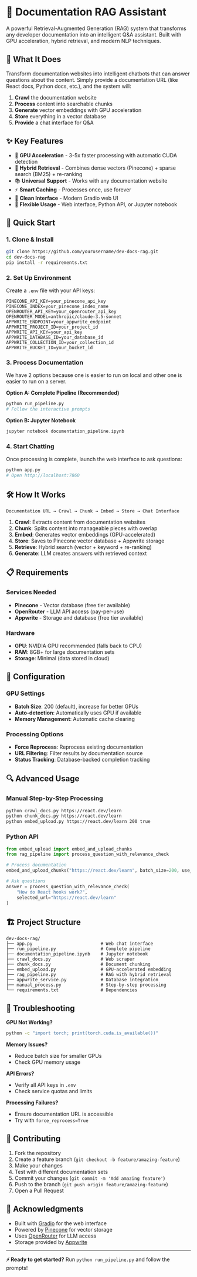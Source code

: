 # 🤖 Documentation RAG Assistant

A powerful Retrieval-Augmented Generation (RAG) system that transforms any developer documentation into an intelligent Q&A assistant. Built with GPU acceleration, hybrid retrieval, and modern NLP techniques.

## 🎯 What It Does

Transform documentation websites into intelligent chatbots that can answer questions about the content. Simply provide a documentation URL (like React docs, Python docs, etc.), and the system will:

1. **Crawl** the documentation website
2. **Process** content into searchable chunks
3. **Generate** vector embeddings with GPU acceleration
4. **Store** everything in a vector database
5. **Provide** a chat interface for Q&A

## ✨ Key Features

- 🚀 **GPU Acceleration** - 3-5x faster processing with automatic CUDA detection
- 🧠 **Hybrid Retrieval** - Combines dense vectors (Pinecone) + sparse search (BM25) + re-ranking
- 📚 **Universal Support** - Works with any documentation website
- ⚡ **Smart Caching** - Processes once, use forever
- 🎨 **Clean Interface** - Modern Gradio web UI
- 🔧 **Flexible Usage** - Web interface, Python API, or Jupyter notebook

## 🚀 Quick Start

### 1. Clone & Install

```bash
git clone https://github.com/yourusername/dev-docs-rag.git
cd dev-docs-rag
pip install -r requirements.txt
```

### 2. Set Up Environment

Create a `.env` file with your API keys:

```env
PINECONE_API_KEY=your_pinecone_api_key
PINECONE_INDEX=your_pinecone_index_name
OPENROUTER_API_KEY=your_openrouter_api_key
OPENROUTER_MODEL=anthropic/claude-3.5-sonnet
APPWRITE_ENDPOINT=your_appwrite_endpoint
APPWRITE_PROJECT_ID=your_project_id
APPWRITE_API_KEY=your_api_key
APPWRITE_DATABASE_ID=your_database_id
APPWRITE_COLLECTION_ID=your_collection_id
APPWRITE_BUCKET_ID=your_bucket_id
```

### 3. Process Documentation

We have 2 options because one is easier to run on local and other one is easier to run on a server.

**Option A: Complete Pipeline (Recommended)**

```bash
python run_pipeline.py
# Follow the interactive prompts
```

**Option B: Jupyter Notebook**

```bash
jupyter notebook documentation_pipeline.ipynb
```

### 4. Start Chatting

Once processing is complete, launch the web interface to ask questions:

```bash
python app.py
# Open http://localhost:7860
```

## 🛠️ How It Works

```
Documentation URL → Crawl → Chunk → Embed → Store → Chat Interface
```

1. **Crawl**: Extracts content from documentation websites
2. **Chunk**: Splits content into manageable pieces with overlap
3. **Embed**: Generates vector embeddings (GPU-accelerated)
4. **Store**: Saves to Pinecone vector database + Appwrite storage
5. **Retrieve**: Hybrid search (vector + keyword + re-ranking)
6. **Generate**: LLM creates answers with retrieved context

## 📋 Requirements

### Services Needed

- **Pinecone** - Vector database (free tier available)
- **OpenRouter** - LLM API access (pay-per-use)
- **Appwrite** - Storage and database (free tier available)

### Hardware

- **GPU**: NVIDIA GPU recommended (falls back to CPU)
- **RAM**: 8GB+ for large documentation sets
- **Storage**: Minimal (data stored in cloud)

## 🔧 Configuration

### GPU Settings

- **Batch Size**: 200 (default), increase for better GPUs
- **Auto-detection**: Automatically uses GPU if available
- **Memory Management**: Automatic cache clearing

### Processing Options

- **Force Reprocess**: Reprocess existing documentation
- **URL Filtering**: Filter results by documentation source
- **Status Tracking**: Database-backed completion tracking

## 🔍 Advanced Usage

### Manual Step-by-Step Processing

```bash
python crawl_docs.py https://react.dev/learn
python chunk_docs.py https://react.dev/learn
python embed_upload.py https://react.dev/learn 200 true
```

### Python API

```python
from embed_upload import embed_and_upload_chunks
from rag_pipeline import process_question_with_relevance_check

# Process documentation
embed_and_upload_chunks("https://react.dev/learn", batch_size=200, use_gpu=True)

# Ask questions
answer = process_question_with_relevance_check(
    "How do React hooks work?",
    selected_url="https://react.dev/learn"
)
```

## 🏗️ Project Structure

```
dev-docs-rag/
├── app.py                          # Web chat interface
├── run_pipeline.py                 # Complete pipeline
├── documentation_pipeline.ipynb    # Jupyter notebook
├── crawl_docs.py                   # Web scraper
├── chunk_docs.py                   # Document chunking
├── embed_upload.py                 # GPU-accelerated embedding
├── rag_pipeline.py                 # RAG with hybrid retrieval
├── appwrite_service.py             # Database integration
├── manual_process.py               # Step-by-step processing
└── requirements.txt                # Dependencies
```

## 🐛 Troubleshooting

**GPU Not Working?**

```bash
python -c "import torch; print(torch.cuda.is_available())"
```

**Memory Issues?**

- Reduce batch size for smaller GPUs
- Check GPU memory usage

**API Errors?**

- Verify all API keys in `.env`
- Check service quotas and limits

**Processing Failures?**

- Ensure documentation URL is accessible
- Try with `force_reprocess=True`

## 🤝 Contributing

1. Fork the repository
2. Create a feature branch (`git checkout -b feature/amazing-feature`)
3. Make your changes
4. Test with different documentation sets
5. Commit your changes (`git commit -m 'Add amazing feature'`)
6. Push to the branch (`git push origin feature/amazing-feature`)
7. Open a Pull Request

## 🙏 Acknowledgments

- Built with [Gradio](https://gradio.app/) for the web interface
- Powered by [Pinecone](https://pinecone.io/) for vector storage
- Uses [OpenRouter](https://openrouter.ai/) for LLM access
- Storage provided by [Appwrite](https://appwrite.io/)

---

**⚡ Ready to get started?** Run `python run_pipeline.py` and follow the prompts!

